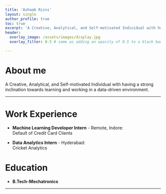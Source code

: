 ```yaml
---
title: 'Ashaab Rizvi'
layout: single
author_profile: true
toc: true
excerpt: 'A Creative, Analytical, and Self-motivated Individual with having a strong inclination towards learning and working in a data-driven environment.'
header:
  overlay_image: /assets/images/display.jpg
  overlay_filter: 0.5 # same as adding an opacity of 0.5 to a black background

---
```


# About me

A Creative, Analytical, and Self-motivated Individual with having a strong inclination towards learning and working in a data-driven environment. 

---

# Work Experience

- **Machine Learning Developer Intern** - Remote, Indore:  
  Default of Credit Card Clients

- **Data Analytics Intern** - Hyderabad:  
  Cricket Analytics


# Education

- **B.Tech-Mechatronics**


---
